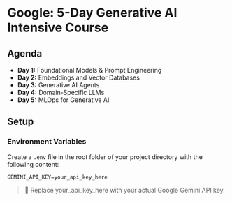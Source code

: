 # Google: 5-Day Generative AI Intensive Course

## Agenda

- **Day 1:** Foundational Models & Prompt Engineering
- **Day 2:** Embeddings and Vector Databases
- **Day 3:** Generative AI Agents
- **Day 4:** Domain-Specific LLMs
- **Day 5:** MLOps for Generative AI

## Setup

### Environment Variables

Create a `.env` file in the root folder of your project directory with the following content:

```env
GEMINI_API_KEY=your_api_key_here
```
> 🔑 Replace your_api_key_here with your actual Google Gemini API key.

